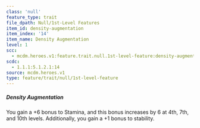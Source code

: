 ```yaml
---
class: 'null'
feature_type: trait
file_dpath: Null/1st-Level Features
item_id: density-augmentation
item_index: '14'
item_name: Density Augmentation
level: 1
scc:
  - mcdm.heroes.v1:feature.trait.null.1st-level-feature:density-augmentation
scdc:
  - 1.1.1:5.1.2.1:14
source: mcdm.heroes.v1
type: feature/trait/null/1st-level-feature
---
```


##### Density Augmentation

You gain a +6 bonus to Stamina, and this bonus increases by 6 at 4th, 7th, and 10th levels. Additionally, you gain a +1 bonus to stability.
